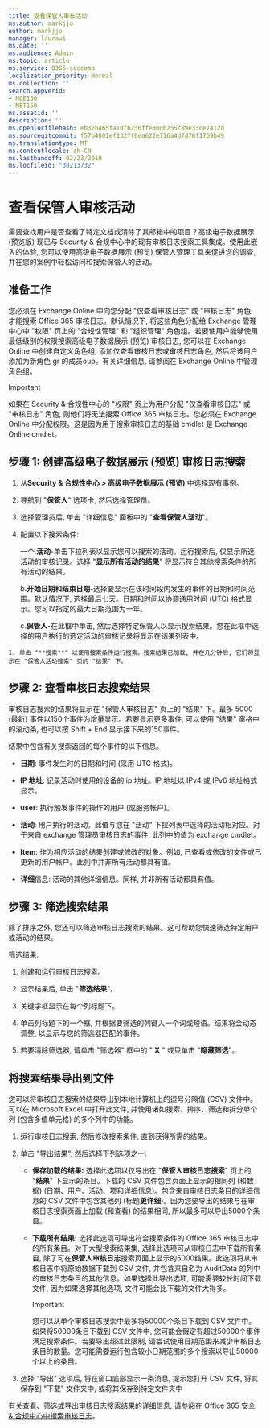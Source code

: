 ```yaml
---
title: 查看保管人审核活动
ms.author: markjjo
author: markjjo
manager: laurawi
ms.date: ''
ms.audience: Admin
ms.topic: article
ms.service: O365-seccomp
localization_priority: Normal
ms.collection: ''
search.appverid:
- MOE150
- MET150
ms.assetid: ''
description: ''
ms.openlocfilehash: eb32b465fa10f6236ffe00db255c89e33ce7412d
ms.sourcegitcommit: f57b4001ef1327f0ea622e716a4d7d78f1769b49
ms.translationtype: MT
ms.contentlocale: zh-CN
ms.lasthandoff: 02/23/2019
ms.locfileid: "30213732"
---
```

# <a name="view-custodian-audit-activity"></a>查看保管人审核活动

需要查找用户是否查看了特定文档或清除了其邮箱中的项目？高级电子数据展示 (预览版) 现已与 Security & 合规中心中的现有审核日志搜索工具集成。使用此嵌入的体验, 您可以使用高级电子数据展示 (预览) 保管人管理工具来促进您的调查, 并在您的案例中轻松访问和搜索保管人的活动。

## <a name="before-you-begin"></a>准备工作

您必须在 Exchange Online 中向您分配 "仅查看审核日志" 或 "审核日志" 角色, 才能搜索 Office 365 审核日志。默认情况下, 将这些角色分配给 Exchange 管理中心中 "权限" 页上的 "合规性管理" 和 "组织管理" 角色组。若要使用户能够使用最低级别的权限搜索高级电子数据展示 (预览) 审核日志, 您可以在 Exchange Online 中创建自定义角色组, 添加仅查看审核日志或审核日志角色, 然后将该用户添加为新角色 gr 的成员oup。有关详细信息, 请参阅在 Exchange Online 中管理角色组。

> [!IMPORTANT]
> 如果在 Security & 合规性中心的 "权限" 页上为用户分配 "仅查看审核日志" 或 "审核日志" 角色, 则他们将无法搜索 Office 365 审核日志。您必须在 Exchange Online 中分配权限。这是因为用于搜索审核日志的基础 cmdlet 是 Exchange Online cmdlet。

## <a name="step-1-create-an-advanced-ediscovery-preview-audit-log-search"></a>步骤 1: 创建高级电子数据展示 (预览) 审核日志搜索

   1. 从**Security & 合规性中心 > 高级电子数据展示 (预览)** 中选择现有事例。
   
   2. 导航到 "**保管人**" 选项卡, 然后选择管理员。
   
   3. 选择管理员后, 单击 "详细信息" 面板中的 "**查看保管人活动**"。
   
   4. 配置以下搜索条件:
      
      一个.**活动**-单击下拉列表以显示您可以搜索的活动。运行搜索后, 仅显示所选活动的审核记录。选择 "**显示所有活动的结果**" 将显示符合其他搜索条件的所有活动的结果。
      
      b.**开始日期和结束日期**-选择要显示在该时间段内发生的事件的日期和时间范围。默认情况下, 选择最后七天。日期和时间以协调通用时间 (UTC) 格式显示。您可以指定的最大日期范围为一年。
      
      c.**保管人**-在此框中单击, 然后选择特定保管人以显示搜索结果。您在此框中选择的用户执行的选定活动的审核记录将显示在结果列表中。
    
    1. 单击 "**搜索**" 以使用搜索条件运行搜索。搜索结果已加载, 并在几分钟后, 它们将显示在 "保管人活动搜索" 页的 "结果" 下。 

## <a name="step-2-view-the-audit-log-search-results"></a>步骤 2: 查看审核日志搜索结果

审核日志搜索的结果将显示在 "保管人审核日志" 页上的 "结果" 下。最多 5000 (最新) 事件以150个事件为增量显示。若要显示更多事件, 可以使用 "结果" 窗格中的滚动条, 也可以按 Shift + End 显示接下来的150事件。

结果中包含有关搜索返回的每个事件的以下信息。
- **日期**: 事件发生时的日期和时间 (采用 UTC 格式)。

- **IP 地址**: 记录活动时使用的设备的 ip 地址。IP 地址以 IPv4 或 IPv6 地址格式显示。

- **user**: 执行触发事件的操作的用户 (或服务帐户)。

- **活动**: 用户执行的活动。此值与您在 "活动" 下拉列表中选择的活动相对应。对于来自 exchange 管理员审核日志的事件, 此列中的值为 exchange cmdlet。

- **Item**: 作为相应活动的结果创建或修改的对象。例如, 已查看或修改的文件或已更新的用户帐户。此列中并非所有活动都具有值。

- **详细**信息: 活动的其他详细信息。同样, 并非所有活动都具有值。

## <a name="step-3-filter-the-search-results"></a>步骤 3: 筛选搜索结果

除了排序之外, 您还可以筛选审核日志搜索的结果。这可帮助您快速筛选特定用户或活动的结果。 

筛选结果:

 1. 创建和运行审核日志搜索。
  
2. 显示结果后, 单击 "**筛选结果**"。
 
3. 关键字框显示在每个列标题下。
  
4. 单击列标题下的一个框, 并根据要筛选的列键入一个词或短语。结果将会动态调整, 以显示与您的筛选器匹配的事件。
  
5. 若要清除筛选器, 请单击 "筛选器" 框中的 " **X** " 或只单击 "**隐藏筛选**"。

## <a name="export-the-search-results-to-a-file"></a>将搜索结果导出到文件

您可以将审核日志搜索的结果导出到本地计算机上的逗号分隔值 (CSV) 文件中。可以在 Microsoft Excel 中打开此文件, 并使用诸如搜索、排序、筛选和拆分单个列 (包含多值单元格) 的多个列中的功能。

1. 运行审核日志搜索, 然后修改搜索条件, 直到获得所需的结果。
  
2. 单击 "导出结果", 然后选择下列选项之一:

    - **保存加载的结果:** 选择此选项以仅导出在 "**保管人审核日志搜索**" 页上的 "**结果**" 下显示的条目。下载的 CSV 文件包含页面上显示的相同列 (和数据) (日期、用户、活动、项和详细信息)。包含来自审核日志条目的详细信息的 CSV 文件中包含其他列 (标题**更详细**)。因为您要导出的结果与在审核日志搜索页面上加载 (和查看) 的结果相同, 所以最多可以导出5000个条目。
        
    - **下载所有结果:** 选择此选项可导出符合搜索条件的 Office 365 审核日志中的所有条目。对于大型搜索结果集, 选择此选项可从审核日志中下载所有条目, 除了可在**保管人审核日志**搜索页面上显示的5000结果。此选项将从审核日志中将原始数据下载到 CSV 文件, 并包含来自名为 AuditData 的列中的审核日志条目的其他信息。如果选择此导出选项, 可能需要较长时间下载文件, 因为如果选择其他选项, 文件可能会比下载的文件大得多。
    
      > [!IMPORTANT]
      > 您可以从单个审核日志搜索中最多将50000个条目下载到 CSV 文件中。如果将50000条目下载到 CSV 文件中, 您可能会假定有超过50000个事件满足搜索条件。若要导出超过此限制, 请尝试使用日期范围来减少审核日志条目的数量。您可能需要运行包含较小日期范围的多个搜索以导出50000个以上的条目。
        

3. 选择 "导出" 选项后, 将在窗口底部显示一条消息, 提示您打开 CSV 文件, 将其保存到 "下载" 文件夹中, 或将其保存到特定文件夹中

有关查看、筛选或导出审核日志搜索结果的详细信息, 请参阅[在 Office 365 安全 & 合规中心中搜索审核日志](../search-the-audit-log-in-security-and-compliance.md)。